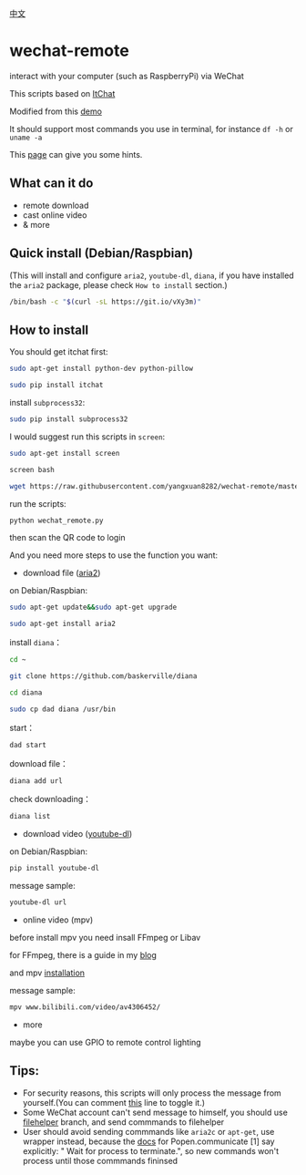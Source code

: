 [中文](README-zh.md)

# wechat-remote
interact with your computer (such as RaspberryPi) via WeChat

This scripts based on [ItChat](https://github.com/littlecodersh/ItChat)

Modified from this [demo](https://github.com/littlecodersh/ItChat/issues/24#issuecomment-228583833)

It should support most commands you use in terminal, for instance `df -h` or `uname -a`

This [page](https://github.com/herrbischoff/awesome-command-line-apps) can give you some hints.

## What can it do

- remote download
- cast online video
- & more

## Quick install (Debian/Raspbian)

(This will install and configure `aria2`, `youtube-dl`, `diana`, if you have installed the `aria2` package, please check `How to install` section.)

```bash
/bin/bash -c "$(curl -sL https://git.io/vXy3m)"
```

## How to install

You should get itchat first:

```bash
sudo apt-get install python-dev python-pillow
```

```bash
sudo pip install itchat
```

install `subprocess32`:

```bash
sudo pip install subprocess32
```

I would suggest run this scripts in `screen`:

```bash
sudo apt-get install screen
```

```bash
screen bash
```

```bash
wget https://raw.githubusercontent.com/yangxuan8282/wechat-remote/master/wechat_remote.py
```

run the scripts:

```bash
python wechat_remote.py
```

then scan the QR code to login

And you need more steps to use the function you want:

- download file ([aria2](https://aria2.github.io/))

on Debian/Raspbian:

```bash
sudo apt-get update&&sudo apt-get upgrade
```

```bash
sudo apt-get install aria2
```

install `diana`：

```bash
cd ~
```

```bash
git clone https://github.com/baskerville/diana
```

```bash
cd diana
```

```bash
sudo cp dad diana /usr/bin
```

start：

```bash
dad start
```

download file：

```bash
diana add url
```

check downloading：

```bash
diana list
```

- download video ([youtube-dl](https://github.com/rg3/youtube-dl))

on Debian/Raspbian:

```bash
pip install youtube-dl
```

message sample:

```bash
youtube-dl url
```

- online video (mpv)

before install mpv you need insall FFmpeg or Libav

for FFmpeg, there is a guide in my [blog](https://www.zybuluo.com/yangxuan/note/374932#7-ffmpeg)

and mpv [installation](https://www.zybuluo.com/yangxuan/note/374932#8-mpv)

message sample:

```bash
mpv www.bilibili.com/video/av4306452/
```

- more

maybe you can use GPIO to remote control lighting


## Tips:
 - For security reasons, this scripts will only process the message from yourself.(You can comment [this](https://github.com/yangxuan8282/wechat-remote/blob/master/wechat_remote.py#L32) line to toggle it.)
 - Some WeChat account can't send message to himself, you should use [filehelper](https://github.com/yangxuan8282/wechat-remote/tree/filehelper) branch, and send commmands to filehelper
 - User should avoid sending commmands like `aria2c` or `apt-get`, use wrapper instead, because the [docs](https://docs.python.org/3/library/subprocess.html#subprocess.Popen.communicate) for Popen.communicate [1] say explicitly: " Wait for process to terminate.", so new commands won't process until those commmands fininsed
